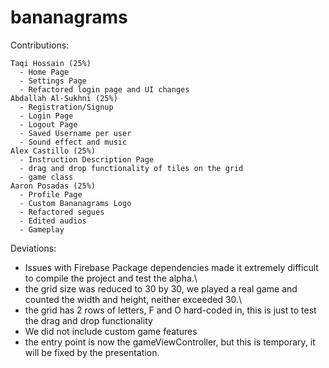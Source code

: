 # bananagrams
Contributions:

    Taqi Hossain (25%)
      - Home Page
      - Settings Page
      - Refactored login page and UI changes
    Abdallah Al-Sukhni (25%)
      - Registration/Signup
      - Login Page
      - Logout Page
      - Saved Username per user
      - Sound effect and music
    Alex Castillo (25%)
      - Instruction Description Page
      - drag and drop functionality of tiles on the grid
      - game class
    Aaron Posadas (25%)
      - Profile Page
      - Custom Bananagrams Logo
      - Refactored segues
      - Edited audios
      - Gameplay

Deviations: 
 - Issues with Firebase Package dependencies made it extremely difficult to compile the project and test the alpha.\
 - the grid size was reduced to 30 by 30, we played a real game and counted the width and height, neither exceeded 30.\
 - the grid has 2 rows of letters, F and O hard-coded in, this is just to test the drag and drop functionality
 - We did not include custom game features
 - the entry point is now the gameViewController, but this is temporary, it will be fixed by the presentation.
